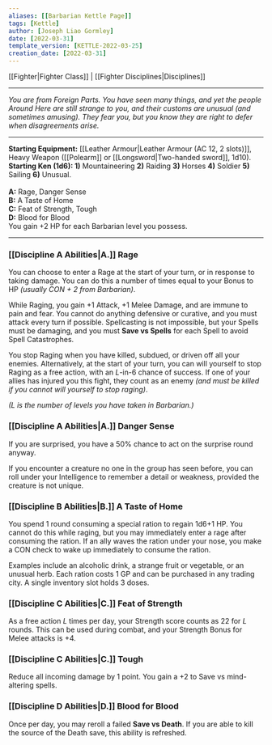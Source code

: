 ```yaml
---
aliases: [[Barbarian Kettle Page]]
tags: [Kettle]
author: [Joseph Liao Gormley]
date: [2022-03-31]
template_version: [KETTLE-2022-03-25]
creation_date: [2022-03-31]
---
```

[[Fighter|Fighter Class]] | [[Fighter Disciplines|Disciplines]]
___
*You are from Foreign Parts. You have seen many things, and yet the people Around Here are still strange to you, and their customs are unusual (and sometimes amusing). They fear you, but you know they are right to defer when disagreements arise.*
<!--Your skill with a saber is only outmatched by your ability to induce ire in your foes. You'll stop at nothing to be recognized for your devilish escapades.

You look out for yourself at all costs. 

Duelling Schlager https://www.dannydutch.com/post/the-traditional-german-sword-fighting-tradition-called-mensur-->
___
**Starting Equipment:** [[Leather Armour|Leather Armour (AC 12, 2 slots)]], Heavy Weapon ([[Polearm]] or [[Longsword|Two-handed sword]], 1d10).<br>**Starting Ken (1d6): 1)** Mountaineering **2)** Raiding **3)** Horses **4)** Soldier **5)** Sailing **6)** Unusual.<br><br>**A:** Rage, Danger Sense<br>**B:** A Taste of Home<br>**C:** Feat of Strength, Tough<br>**D:** Blood for Blood<br>
You gain +$2$ HP for each Barbarian level you possess.
___
### [[Discipline A Abilities|A.]] Rage
You can choose to enter a Rage at the start of your turn, or in response to taking damage. You can do this a number of times equal to your Bonus to HP *(usually CON + $2$ from Barbarian)*.

<!--You might scream and froth, or stare in battle-focus, or merely let a facade drop and give in to ancient urges, brutal warrior training, or religious fanaticism.-->

While Raging, you gain +$1$ Attack, +$1$ Melee Damage, and are immune to pain and fear. You cannot do anything defensive or curative, and you must attack every turn if possible. <!--or tactical with your allies. All you can do is
attempt to kill things. -->Spellcasting is not impossible, but your Spells must be damaging,<!-- which deal +2
damage (if single target) or +1 damage
(if multiple targets). --> and you must **Save vs Spells** for each Spell to avoid Spell Catastrophes. <!--Mishaps and
Dooms-->

You stop Raging when you have killed, subdued, or driven off all your enemies. Alternatively, at the start of your turn, you can will yourself to stop Raging as a free action, with an $L$-in-6 chance of success. If one of your allies has injured you this fight, they count as an enemy *(and must be killed if you cannot will yourself to stop raging)*.

*($L$ is the number of levels you have taken in Barbarian.)*

### [[Discipline A Abilities|A.]] Danger Sense
If you are surprised, you have a 50% chance to act on the surprise round anyway.

If you encounter a creature no one in the group has seen before, you can roll under your Intelligence to remember a detail or weakness, provided the creature is not unique.

### [[Discipline B Abilities|B.]] A Taste of Home
You spend 1 round consuming a special ration to regain 1d6+$1$ HP. You cannot do this while raging, but you may immediately enter a rage after consuming the ration. If an ally waves the ration under your nose, you make a CON check to wake up immediately to consume the ration.

Examples include an alcoholic drink, a strange fruit or vegetable, or an unusual herb. Each ration costs 1 GP and can be purchased in any trading city. A single inventory slot holds 3 doses. 

### [[Discipline C Abilities|C.]] Feat of Strength
As a free action $L$ times per day, your Strength score counts as 22 for $L$ rounds. This can be used during combat, and your Strength Bonus for Melee attacks is +$4$.

### [[Discipline C Abilities|C.]] Tough
Reduce all incoming damage by $1$ point. You gain a +$2$ to Save vs
mind-altering spells.

### [[Discipline D Abilities|D.]] Blood for Blood
Once per day, you may reroll a failed **Save vs Death**. If you are able to kill the source of the Death save, this ability is refreshed.

<!-- if you fail a Death saving throw, you may immediately choose to reroll it. If you are able to kill the
source of the Death saving throw, this
ability is refreshed. -->

<!--Based on the Barbarian by Skerples from Coins and Scrolls.-->